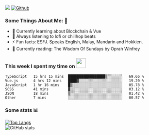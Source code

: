 ![](https://visitor-badge.laobi.icu/badge?page_id=seanho96.seanho96)
[![Github](https://img.shields.io/github/followers/seanho96?label=Follow&style=social)](https://github.com/seanho96)

### Some Things About Me: 👋
- 🌱 Currently learning about Blockchain & Vue
- :musical_note: Always listening to lofi or chillhop beats
- :zap: Fun facts: ESFJ. Speaks English, Malay, Mandarin and Hokkien.
- :book: Currently reading: The Wisdom Of Sundays by Oprah Winfrey

### This week I spent my time on <img src="https://media.giphy.com/media/SvQzkTQb3ZwKcj1QTO/giphy.gif" width="32">

<!--START_SECTION:waka-->

```text
TypeScript   15 hrs 15 mins  █████████████████▒░░░░░░░   69.66 %
Vue.js       4 hrs 12 mins   ████▓░░░░░░░░░░░░░░░░░░░░   19.20 %
JavaScript   1 hr 16 mins    █▒░░░░░░░░░░░░░░░░░░░░░░░   05.78 %
SCSS         41 mins         ▓░░░░░░░░░░░░░░░░░░░░░░░░   03.12 %
JSON         18 mins         ▒░░░░░░░░░░░░░░░░░░░░░░░░   01.42 %
Other        7 mins          ░░░░░░░░░░░░░░░░░░░░░░░░░   00.57 %
```

<!--END_SECTION:waka-->

### Some stats 📊

[![Top Langs](https://github-readme-stats.vercel.app/api/top-langs/?username=seanho96&layout=compact&theme=graywhite)](https://github.com/anuraghazra/github-readme-stats)
<br/>
![GitHub stats](https://github-readme-stats.vercel.app/api?username=seanho96&show_icons=true&theme=graywhite)

